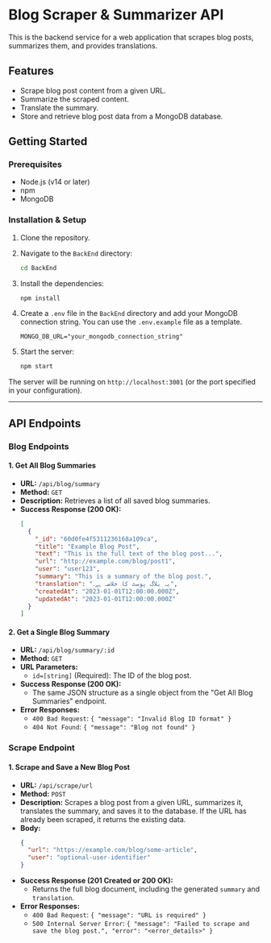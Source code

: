 # Blog Scraper & Summarizer API

This is the backend service for a web application that scrapes blog posts, summarizes them, and provides translations.

## Features

- Scrape blog post content from a given URL.
- Summarize the scraped content.
- Translate the summary.
- Store and retrieve blog post data from a MongoDB database.

## Getting Started

### Prerequisites

- Node.js (v14 or later)
- npm
- MongoDB

### Installation & Setup

1.  Clone the repository.
2.  Navigate to the `BackEnd` directory:
    ```bash
    cd BackEnd
    ```
3.  Install the dependencies:
    ```bash
    npm install
    ```
4.  Create a `.env` file in the `BackEnd` directory and add your MongoDB connection string. You can use the `.env.example` file as a template.

    ```
    MONGO_DB_URL="your_mongodb_connection_string"
    ```

5.  Start the server:
    ```bash
    npm start
    ```

The server will be running on `http://localhost:3001` (or the port specified in your configuration).

---

## API Endpoints

### Blog Endpoints

#### 1. Get All Blog Summaries

- **URL:** `/api/blog/summary`
- **Method:** `GET`
- **Description:** Retrieves a list of all saved blog summaries.
- **Success Response (200 OK):**
  ```json
  [
    {
      "_id": "60d0fe4f5311236168a109ca",
      "title": "Example Blog Post",
      "text": "This is the full text of the blog post...",
      "url": "http://example.com/blog/post1",
      "user": "user123",
      "summary": "This is a summary of the blog post.",
      "translation": "یہ بلاگ پوسٹ کا خلاصہ ہے۔",
      "createdAt": "2023-01-01T12:00:00.000Z",
      "updatedAt": "2023-01-01T12:00:00.000Z"
    }
  ]
  ```

#### 2. Get a Single Blog Summary

- **URL:** `/api/blog/summary/:id`
- **Method:** `GET`
- **URL Parameters:**
  - `id=[string]` (Required): The ID of the blog post.
- **Success Response (200 OK):**
  - The same JSON structure as a single object from the "Get All Blog Summaries" endpoint.
- **Error Responses:**
  - `400 Bad Request`: `{ "message": "Invalid Blog ID format" }`
  - `404 Not Found`: `{ "message": "Blog not found" }`

### Scrape Endpoint

#### 1. Scrape and Save a New Blog Post

- **URL:** `/api/scrape/url`
- **Method:** `POST`
- **Description:** Scrapes a blog post from a given URL, summarizes it, translates the summary, and saves it to the database. If the URL has already been scraped, it returns the existing data.
- **Body:**
  ```json
  {
    "url": "https://example.com/blog/some-article",
    "user": "optional-user-identifier"
  }
  ```
- **Success Response (201 Created or 200 OK):**
  - Returns the full blog document, including the generated `summary` and `translation`.
- **Error Responses:**
  - `400 Bad Request`: `{ "message": "URL is required" }`
  - `500 Internal Server Error`: `{ "message": "Failed to scrape and save the blog post.", "error": "<error_details>" }`
